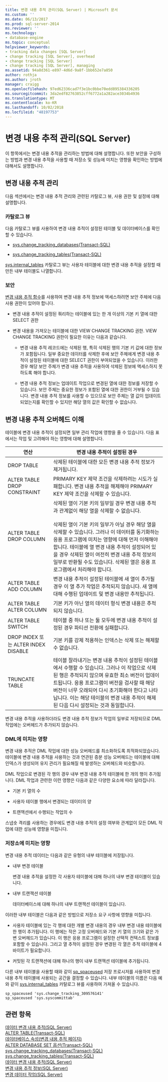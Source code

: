 ```yaml
---
title: 변경 내용 추적 관리(SQL Server) | Microsoft 문서
ms.custom: ''
ms.date: 06/13/2017
ms.prod: sql-server-2014
ms.reviewer: ''
ms.technology:
- database-engine
ms.topic: conceptual
helpviewer_keywords:
- tracking data changes [SQL Server]
- change tracking [SQL Server], overhead
- change tracking [SQL Server]
- change tracking [SQL Server], managing
ms.assetid: 94a8d361-e897-4d6d-9a8f-1bb652e7a850
author: rothja
ms.author: jroth
manager: craigg
ms.openlocfilehash: 97ed62336cad7f3e1bc0bbe70edd895384336205
ms.sourcegitcommit: 3da2edf82763852cff6772a1a282ace3034b4936
ms.translationtype: MT
ms.contentlocale: ko-KR
ms.lasthandoff: 10/02/2018
ms.locfileid: "48197753"
---
```

# <a name="manage-change-tracking-sql-server"></a>변경 내용 추적 관리(SQL Server)
  이 항목에서는 변경 내용 추적을 관리하는 방법에 대해 설명합니다. 또한 보안을 구성하는 방법과 변경 내용 추적을 사용할 때 저장소 및 성능에 미치는 영향을 확인하는 방법에 대해서도 설명합니다.  
  
## <a name="managing-change-tracking"></a>변경 내용 추적 관리  
 다음 섹션에서는 변경 내용 추적 관리와 관련된 카탈로그 뷰, 사용 권한 및 설정에 대해 설명합니다.  
  
### <a name="catalog-views"></a>카탈로그 뷰  
 다음 카탈로그 뷰를 사용하여 변경 내용 추적이 설정된 테이블 및 데이터베이스를 확인할 수 있습니다.  
  
-   [sys.change_tracking_databases&#40;Transact-SQL&#41;](/sql/relational-databases/system-catalog-views/change-tracking-catalog-views-sys-change-tracking-databases)  
  
-   [sys.change_tracking_tables&#40;Transact-SQL&#41;](/sql/relational-databases/system-catalog-views/change-tracking-catalog-views-sys-change-tracking-tables)  
  
 [sys.internal_tables](/sql/relational-databases/system-catalog-views/sys-internal-tables-transact-sql) 카탈로그 뷰는 사용자 테이블에 대한 변경 내용 추적을 설정할 때 만든 내부 테이블도 나열합니다.  
  
### <a name="security"></a>보안  
 [변경 내용 추적 함수](/sql/relational-databases/system-functions/change-tracking-functions-transact-sql)를 사용하여 변경 내용 추적 정보에 액세스하려면 보안 주체에 다음 사용 권한이 있어야 합니다.  
  
-   변경 내용 추적이 설정된 쿼리하는 테이블에 있는 한 개 이상의 기본 키 열에 대한 SELECT 권한  
  
-   변경 내용을 가져오는 테이블에 대한 VIEW CHANGE TRACKING 권한. VIEW CHANGE TRACKING 권한이 필요한 이유는 다음과 같습니다.  
  
    -   변경 내용 추적 레코드에는 삭제된 행, 특히 삭제된 행의 기본 키 값에 대한 정보가 포함됩니다. 일부 중요한 데이터를 삭제한 후에 보안 주체에게 변경 내용 추적이 설정된 테이블에 대한 SELECT 권한이 부여되었을 수 있습니다. 이러한 경우 해당 보안 주체가 변경 내용 추적을 사용하여 삭제된 정보에 액세스하지 못하도록 해야 합니다.  
  
    -   변경 내용 추적 정보는 업데이트 작업으로 변경된 열에 대한 정보를 저장할 수 있습니다. 보안 주체는 중요한 정보가 포함된 열에 대한 권한이 거부될 수 있습니다. 변경 내용 추적 정보를 사용할 수 있으므로 보안 주체는 열 값이 업데이트되었는지를 확인할 수 있지만 해당 열의 값은 확인할 수 없습니다.  
  
## <a name="understanding-change-tracking-overhead"></a>변경 내용 추적 오버헤드 이해  
 테이블에 변경 내용 추적이 설정되면 일부 관리 작업에 영향을 줄 수 있습니다. 다음 표에서는 작업 및 고려해야 하는 영향에 대해 설명합니다.  
  
|연산|변경 내용 추적이 설정된 경우|  
|---------------|-------------------------------------|  
|DROP TABLE|삭제된 테이블에 대한 모든 변경 내용 추적 정보가 제거됩니다.|  
|ALTER TABLE DROP CONSTRAINT|PRIMARY KEY 제약 조건을 삭제하려는 시도가 실패합니다. 변경 내용 추적을 해제해야 PRIMARY KEY 제약 조건을 삭제할 수 있습니다.|  
|ALTER TABLE DROP COLUMN|삭제된 열이 기본 키의 일부일 경우 변경 내용 추적과 관계없이 해당 열을 삭제할 수 없습니다.<br /><br /> 삭제된 열이 기본 키의 일부가 아닐 경우 해당 열을 삭제할 수 있습니다. 그러나 이 데이터를 동기화하는 응용 프로그램에 미치는 영향에 대해 먼저 이해해야 합니다. 테이블에 열 변경 내용 추적이 설정되어 있을 경우 삭제된 열이 여전히 변경 내용 추적 정보의 일부로 반환될 수도 있습니다. 삭제된 열은 응용 프로그램에서 처리해야 합니다.|  
|ALTER TABLE ADD COLUMN|변경 내용 추적이 설정된 테이블에 새 열이 추가될 경우 이 열 추가 작업은 추적되지 않습니다. 새 열에 대해 수행된 업데이트 및 변경 내용만 추적됩니다.|  
|ALTER TABLE ALTER COLUMN|기본 키가 아닌 열의 데이터 형식 변경 내용은 추적되지 않습니다.|  
|ALTER TABLE SWITCH|테이블 중 하나 또는 둘 모두에 변경 내용 추적이 설정된 경우 파티션 전환에 실패합니다.|  
|DROP INDEX 또는 ALTER INDEX DISABLE|기본 키를 강제 적용하는 인덱스는 삭제 또는 해제할 수 없습니다.|  
|TRUNCATE TABLE|테이블 잘라내기는 변경 내용 추적이 설정된 테이블에서 수행할 수 있습니다. 그러나 이 작업으로 삭제된 행은 추적되지 않으며 유효한 최소 버전이 업데이트됩니다. 응용 프로그램이 버전을 검사할 때 해당 버전이 너무 오래되어 다시 초기화해야 한다고 나타납니다. 이는 해당 테이블의 변경 내용 추적이 해제된 다음 다시 설정되는 것과 동일합니다.|  
  
 변경 내용 추적을 사용하더라도 변경 내용 추적 정보가 작업의 일부로 저장되므로 DML 작업에는 오버헤드가 추가되지 않습니다.  
  
### <a name="effects-on-dml"></a>DML에 미치는 영향  
 변경 내용 추적은 DML 작업에 대한 성능 오버헤드를 최소화하도록 최적화되었습니다. 테이블에 변경 내용 추적을 사용하는 것과 연관된 증분 성능 오버헤드는 테이블에 대해 인덱스가 생성되어 유지 관리가 필요해질 때 발생하는 오버헤드와 비슷합니다.  
  
 DML 작업으로 변경된 각 행의 경우 내부 변경 내용 추적 테이블에 한 개의 행이 추가됩니다. DML 작업과 관련한 이런 영향은 다음과 같은 다양한 요소에 따라 달라집니다.  
  
-   기본 키 열의 수  
  
-   사용자 테이블 행에서 변경되는 데이터의 양  
  
-   트랜잭션에서 수행되는 작업의 수  
  
 스냅숏 격리를 사용하는 경우에도 변경 내용 추적의 설정 여부와 관계없이 모든 DML 작업에 대한 성능에 영향을 미칩니다.  
  
### <a name="effects-on-storage"></a>저장소에 미치는 영향  
 변경 내용 추적 데이터는 다음과 같은 유형의 내부 테이블에 저장됩니다.  
  
-   내부 변경 테이블  
  
     변경 내용 추적을 설정한 각 사용자 테이블에 대해 하나의 내부 변경 테이블이 있습니다.  
  
-   내부 트랜잭션 테이블  
  
     데이터베이스에 대해 하나의 내부 트랜잭션 테이블이 있습니다.  
  
 이러한 내부 테이블은 다음과 같은 방법으로 저장소 요구 사항에 영향을 미칩니다.  
  
-   사용자 테이블에 있는 각 행에 대한 개별 변경 내용의 경우 내부 변경 내용 테이블에 한 행이 추가됩니다. 이 행에는 작은 고정 오버헤드와 기본 키 열의 크기와 같은 가변 오버헤드가 있습니다. 이 행은 응용 프로그램이 설정한 선택적 컨텍스트 정보를 포함할 수 있습니다. 그리고 열 추적이 설정된 경우 변경된 각 열은 추적 테이블에 4바이트가 필요합니다.  
  
-   커밋된 각 트랜잭션에 대해 하나의 행이 내부 트랜잭션 테이블에 추가됩니다.  
  
 다른 내부 테이블을 사용할 때와 같이 [sp_spaceused](/sql/relational-databases/system-stored-procedures/sp-spaceused-transact-sql) 저장 프로시저를 사용하여 변경 내용 추적 테이블에 사용되는 공간을 결정할 수 있습니다. 내부 테이블의 이름은 다음 예와 같이 [sys.internal_tables](/sql/relational-databases/system-catalog-views/sys-internal-tables-transact-sql) 카탈로그 뷰를 사용하여 가져올 수 있습니다.  
  
```tsql  
sp_spaceused 'sys.change_tracking_309576141'  
sp_spaceused 'sys.syscommittab'  
```  
  
## <a name="see-also"></a>관련 항목  
 [데이터 변경 내용 추적&#40;SQL Server&#41;](track-data-changes-sql-server.md)   
 [ALTER TABLE&#40;Transact-SQL&#41;](/sql/t-sql/statements/alter-table-transact-sql)   
 [데이터베이스 속성&#40;변경 내용 추적 페이지&#41;](../databases/database-properties-changetracking-page.md)   
 [ALTER DATABASE SET 옵션&#40;Transact-SQL&#41;](/sql/t-sql/statements/alter-database-transact-sql-set-options)   
 [sys.change_tracking_databases&#40;Transact-SQL&#41;](/sql/relational-databases/system-catalog-views/change-tracking-catalog-views-sys-change-tracking-databases)   
 [sys.change_tracking_tables&#40;Transact-SQL&#41;](/sql/relational-databases/system-catalog-views/change-tracking-catalog-views-sys-change-tracking-tables)   
 [데이터 변경 내용 추적&#40;SQL Server&#41;](track-data-changes-sql-server.md)   
 [변경 내용 추적 정보&#40;SQL Server&#41;](../track-changes/about-change-tracking-sql-server.md)   
 [변경 데이터 작업&#40;SQL Server&#41;](work-with-change-data-sql-server.md)  
  
  

